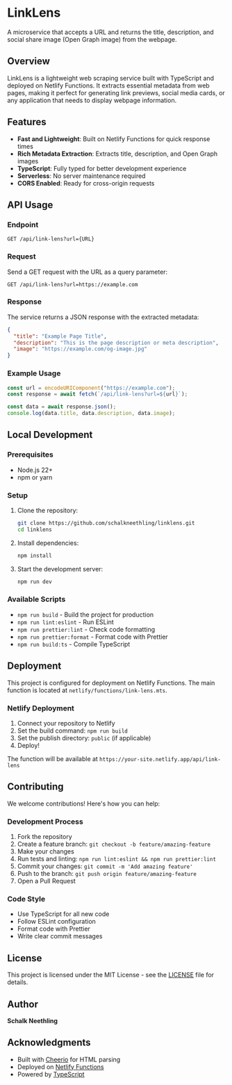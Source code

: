 # LinkLens

A microservice that accepts a URL and returns the title, description, and social share image (Open Graph image) from the webpage.

## Overview

LinkLens is a lightweight web scraping service built with TypeScript and deployed on Netlify Functions. It extracts essential metadata from web pages, making it perfect for generating link previews, social media cards, or any application that needs to display webpage information.

## Features

- **Fast and Lightweight**: Built on Netlify Functions for quick response times
- **Rich Metadata Extraction**: Extracts title, description, and Open Graph images
- **TypeScript**: Fully typed for better development experience
- **Serverless**: No server maintenance required
- **CORS Enabled**: Ready for cross-origin requests

## API Usage

### Endpoint

```
GET /api/link-lens?url={URL}
```

### Request

Send a GET request with the URL as a query parameter:

```
GET /api/link-lens?url=https://example.com
```

### Response

The service returns a JSON response with the extracted metadata:

```json
{
  "title": "Example Page Title",
  "description": "This is the page description or meta description",
  "image": "https://example.com/og-image.jpg"
}
```

### Example Usage

```javascript
const url = encodeURIComponent("https://example.com");
const response = await fetch(`/api/link-lens?url=${url}`);

const data = await response.json();
console.log(data.title, data.description, data.image);
```

## Local Development

### Prerequisites

- Node.js 22+
- npm or yarn

### Setup

1. Clone the repository:

   ```bash
   git clone https://github.com/schalkneethling/linklens.git
   cd linklens
   ```

2. Install dependencies:

   ```bash
   npm install
   ```

3. Start the development server:
   ```bash
   npm run dev
   ```

### Available Scripts

- `npm run build` - Build the project for production
- `npm run lint:eslint` - Run ESLint
- `npm run prettier:lint` - Check code formatting
- `npm run prettier:format` - Format code with Prettier
- `npm run build:ts` - Compile TypeScript

## Deployment

This project is configured for deployment on Netlify Functions. The main function is located at `netlify/functions/link-lens.mts`.

### Netlify Deployment

1. Connect your repository to Netlify
2. Set the build command: `npm run build`
3. Set the publish directory: `public` (if applicable)
4. Deploy!

The function will be available at `https://your-site.netlify.app/api/link-lens`

## Contributing

We welcome contributions! Here's how you can help:

### Development Process

1. Fork the repository
2. Create a feature branch: `git checkout -b feature/amazing-feature`
3. Make your changes
4. Run tests and linting: `npm run lint:eslint && npm run prettier:lint`
5. Commit your changes: `git commit -m 'Add amazing feature'`
6. Push to the branch: `git push origin feature/amazing-feature`
7. Open a Pull Request

### Code Style

- Use TypeScript for all new code
- Follow ESLint configuration
- Format code with Prettier
- Write clear commit messages

## License

This project is licensed under the MIT License - see the [LICENSE](LICENSE) file for details.

## Author

**Schalk Neethling**

## Acknowledgments

- Built with [Cheerio](https://cheerio.js.org/) for HTML parsing
- Deployed on [Netlify Functions](https://www.netlify.com/products/functions/)
- Powered by [TypeScript](https://www.typescriptlang.org/)
